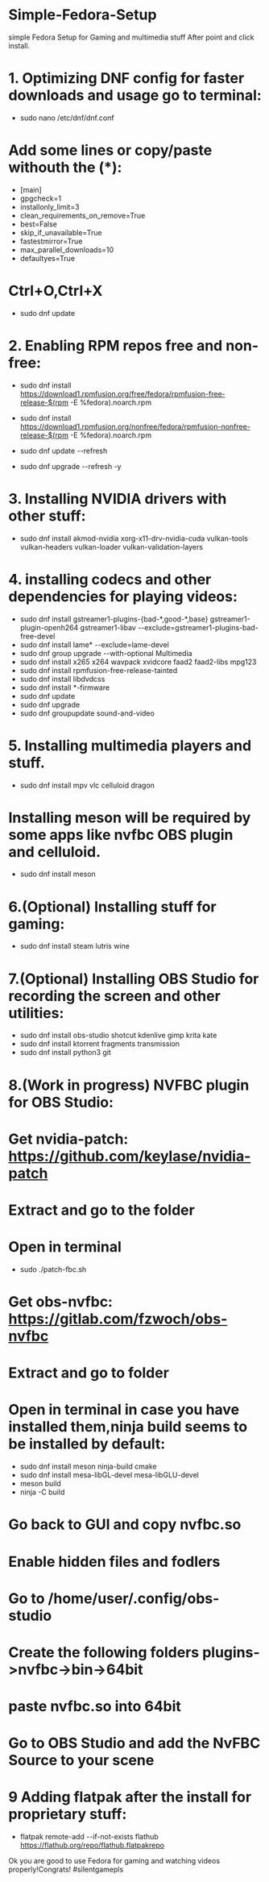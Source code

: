 # Simple-Fedora-Setup
simple Fedora Setup for Gaming and multimedia stuff
After point and click install.
# 1. Optimizing DNF config for faster downloads and usage go to terminal:
* sudo nano /etc/dnf/dnf.conf
# Add some lines or copy/paste withouth the (*):
* [main]
* gpgcheck=1
* installonly_limit=3
* clean_requirements_on_remove=True
* best=False
* skip_if_unavailable=True
* fastestmirror=True
* max_parallel_downloads=10
* defaultyes=True
# Ctrl+O,Ctrl+X
* sudo dnf update
# 2. Enabling RPM repos free and non-free:
 * sudo dnf install \
  https://download1.rpmfusion.org/free/fedora/rpmfusion-free-release-$(rpm -E %fedora).noarch.rpm

 * sudo dnf install \
  https://download1.rpmfusion.org/nonfree/fedora/rpmfusion-nonfree-release-$(rpm -E %fedora).noarch.rpm
  
 * sudo dnf update --refresh
 * sudo dnf upgrade --refresh -y
  
 # 3. Installing NVIDIA drivers with other stuff:
 * sudo dnf install akmod-nvidia xorg-x11-drv-nvidia-cuda vulkan-tools vulkan-headers vulkan-loader vulkan-validation-layers
 # 4. installing codecs and other dependencies for playing videos:
 * sudo dnf install gstreamer1-plugins-{bad-\*,good-\*,base} gstreamer1-plugin-openh264 gstreamer1-libav --exclude=gstreamer1-plugins-bad-free-devel
 * sudo dnf install lame\* --exclude=lame-devel
 * sudo dnf group upgrade --with-optional Multimedia
 * sudo dnf install x265 x264 wavpack xvidcore faad2 faad2-libs mpg123
 * sudo dnf install rpmfusion-free-release-tainted
 * sudo dnf install libdvdcss
 * sudo dnf install \*-firmware
 * sudo dnf update 
 * sudo dnf upgrade
 * sudo dnf groupupdate sound-and-video
 # 5. Installing multimedia players and stuff.
 * sudo dnf install mpv vlc celluloid dragon
 # Installing meson will be required by some apps like nvfbc OBS plugin and celluloid.
 * sudo dnf install meson
 # 6.(Optional) Installing stuff for gaming:
 * sudo dnf install steam lutris wine
 # 7.(Optional) Installing OBS Studio for recording the screen and other utilities:
 * sudo dnf install obs-studio shotcut kdenlive gimp krita kate 
 * sudo dnf install ktorrent fragments transmission
 * sudo dnf install python3 git
 # 8.(Work in progress) NVFBC plugin for OBS Studio:
 # Get nvidia-patch: https://github.com/keylase/nvidia-patch
 # Extract and go to the folder
 # Open in terminal
 * sudo ./patch-fbc.sh
 # Get obs-nvfbc: https://gitlab.com/fzwoch/obs-nvfbc
 # Extract and go to folder
 # Open in terminal in case you have installed them,ninja build seems to be installed by default:
 * sudo dnf install meson ninja-build cmake
 * sudo dnf install mesa-libGL-devel mesa-libGLU-devel
 * meson build
 * ninja -C build
 # Go back to GUI and copy nvfbc.so
 # Enable hidden files and fodlers
 # Go to /home/user/.config/obs-studio
 # Create the following folders plugins->nvfbc->bin->64bit
 # paste nvfbc.so into 64bit
 # Go to OBS Studio and add the NvFBC Source to your scene
 # 9 Adding flatpak after the install for proprietary stuff:
 * flatpak remote-add --if-not-exists flathub https://flathub.org/repo/flathub.flatpakrepo
 
 Ok you are good to use Fedora for gaming and watching videos properly!Congrats!
 #silentgamepls

 


